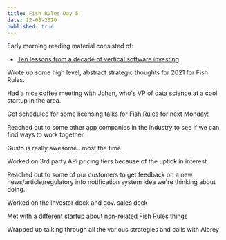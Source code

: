 ```yaml
---
title: Fish Rules Day 5
date: 12-08-2020
published: true
---
```


Early morning reading material consisted of:

- [Ten lessons from a decade of vertical software investing][1]

Wrote up some high level, abstract strategic thoughts for 2021 for Fish Rules.

Had a nice coffee meeting with Johan, who's VP of data science at a cool startup in the area.

Got scheduled for some licensing talks for Fish Rules for next Monday!

Reached out to some other app companies in the industry to see if we can find ways to work together

Gusto is really awesome...most the time.

Worked on 3rd party API pricing tiers because of the uptick in interest

Reached out to some of our customers to get feedback on a new news/article/regulatory info notification system idea we're thinking about doing.

Worked on the investor deck and gov. sales deck

Met with a different startup about non-related Fish Rules things

Wrapped up talking through all the various strategies and calls with Albrey

[1]:	https://www.bvp.com/atlas/ten-lessons-from-a-decade-of-vertical-software-investing